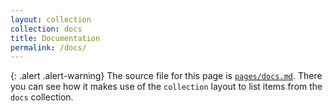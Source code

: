 ```yaml
---
layout: collection
collection: docs
title: Documentation
permalink: /docs/
---
```


{: .alert .alert-warning}
The source file for this page is [`pages/docs.md`](https://raw.githubusercontent.com/peterdesmet/petridish/master/pages/docs.md). There you can see how it makes use of the `collection` layout to list items from the `docs` collection.

